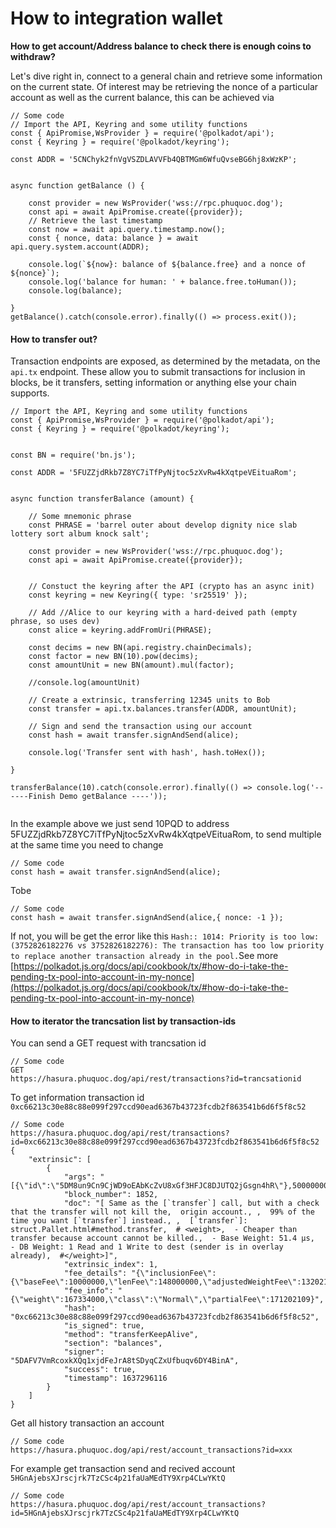 # How to integration wallet

**How to get account/Address balance to check there is enough coins to withdraw?**

Let's dive right in, connect to a general chain and retrieve some information on the current state. Of interest may be retrieving the nonce of a particular account as well as the current balance, this can be achieved via

```
// Some code
// Import the API, Keyring and some utility functions
const { ApiPromise,WsProvider } = require('@polkadot/api');
const { Keyring } = require('@polkadot/keyring');

const ADDR = '5CNChyk2fnVgVSZDLAVVFb4QBTMGm6WfuQvseBG6hj8xWzKP';


async function getBalance () {

	const provider = new WsProvider('wss://rpc.phuquoc.dog');
	const api = await ApiPromise.create({provider});
	// Retrieve the last timestamp
	const now = await api.query.timestamp.now();
	const { nonce, data: balance } = await api.query.system.account(ADDR);

	console.log(`${now}: balance of ${balance.free} and a nonce of ${nonce}`);
	console.log('balance for human: ' + balance.free.toHuman());
	console.log(balance);

}
getBalance().catch(console.error).finally(() => process.exit());

```

#### How to transfer out?

Transaction endpoints are exposed, as determined by the metadata, on the `api.tx` endpoint. These allow you to submit transactions for inclusion in blocks, be it transfers, setting information or anything else your chain supports.

```
// Import the API, Keyring and some utility functions
const { ApiPromise,WsProvider } = require('@polkadot/api');
const { Keyring } = require('@polkadot/keyring');


const BN = require('bn.js');

const ADDR = '5FUZZjdRkb7Z8YC7iTfPyNjtoc5zXvRw4kXqtpeVEituaRom';


async function transferBalance (amount) {

	// Some mnemonic phrase
	const PHRASE = 'barrel outer about develop dignity nice slab lottery sort album knock salt';

	const provider = new WsProvider('wss://rpc.phuquoc.dog');
	const api = await ApiPromise.create({provider});
	

	// Constuct the keyring after the API (crypto has an async init)
    const keyring = new Keyring({ type: 'sr25519' });

    // Add //Alice to our keyring with a hard-deived path (empty phrase, so uses dev)
    const alice = keyring.addFromUri(PHRASE);

    const decims = new BN(api.registry.chainDecimals);
    const factor = new BN(10).pow(decims);
    const amountUnit = new BN(amount).mul(factor);

    //console.log(amountUnit)

    // Create a extrinsic, transferring 12345 units to Bob
    const transfer = api.tx.balances.transfer(ADDR, amountUnit);

    // Sign and send the transaction using our account
    const hash = await transfer.signAndSend(alice);

    console.log('Transfer sent with hash', hash.toHex());

}

transferBalance(10).catch(console.error).finally(() => console.log('------Finish Demo getBalance ----'));


```

In the example above we just send 10PQD to address 5FUZZjdRkb7Z8YC7iTfPyNjtoc5zXvRw4kXqtpeVEituaRom, to send multiple at the same time you need to change

```
// Some code
const hash = await transfer.signAndSend(alice);
```

Tobe

```
// Some code
const hash = await transfer.signAndSend(alice,{ nonce: -1 });
```

If not, you will be get the error like this `Hash:: 1014: Priority is too low: (3752826182276 vs 3752826182276): The transaction has too low priority to replace another transaction already in the pool.`See more [https://polkadot.js.org/docs/api/cookbook/tx/#how-do-i-take-the-pending-tx-pool-into-account-in-my-nonce](https://polkadot.js.org/docs/api/cookbook/tx/#how-do-i-take-the-pending-tx-pool-into-account-in-my-nonce)

#### How to iterator the trancsation list by transaction-ids

You can send a GET request with trancsation id

```
// Some code
GET
https://hasura.phuquoc.dog/api/rest/transactions?id=trancsationid 
```

To get information transaction id `0xc66213c30e88c88e099f297ccd90ead6367b43723fcdb2f863541b6d6f5f8c52`

```
// Some code
https://hasura.phuquoc.dog/api/rest/transactions?id=0xc66213c30e88c88e099f297ccd90ead6367b43723fcdb2f863541b6d6f5f8c52
{
    "extrinsic": [
        {
            "args": "[{\"id\":\"5DM8un9Cn9CjWD9oEAbKcZvU8xGf3HFJC8DJUTQ2jGsgn4hR\"},500000000000000]",
            "block_number": 1852,
            "doc": "[ Same as the [`transfer`] call, but with a check that the transfer will not kill the,  origin account., ,  99% of the time you want [`transfer`] instead., ,  [`transfer`]: struct.Pallet.html#method.transfer,  # <weight>,  - Cheaper than transfer because account cannot be killed.,  - Base Weight: 51.4 µs,  - DB Weight: 1 Read and 1 Write to dest (sender is in overlay already),  #</weight>]",
            "extrinsic_index": 1,
            "fee_details": "{\"inclusionFee\":{\"baseFee\":10000000,\"lenFee\":148000000,\"adjustedWeightFee\":13202109}}",
            "fee_info": "{\"weight\":167334000,\"class\":\"Normal\",\"partialFee\":171202109}",
            "hash": "0xc66213c30e88c88e099f297ccd90ead6367b43723fcdb2f863541b6d6f5f8c52",
            "is_signed": true,
            "method": "transferKeepAlive",
            "section": "balances",
            "signer": "5DAFV7VmRcoxkXQq1xjdFeJrA8tSDyqCZxUfbuqv6DY4BinA",
            "success": true,
            "timestamp": 1637296116
        }
    ]
}
```

Get all history transaction an account

```
// Some code
https://hasura.phuquoc.dog/api/rest/account_transactions?id=xxx
```

For example get transaction send and recived account `5HGnAjebsXJrscjrk7TzCSc4p21faUaMEdTY9Xrp4CLwYKtQ`

```
// Some code
https://hasura.phuquoc.dog/api/rest/account_transactions?id=5HGnAjebsXJrscjrk7TzCSc4p21faUaMEdTY9Xrp4CLwYKtQ
```
